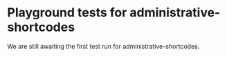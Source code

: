 # Playground tests for administrative-shortcodes
We are still awaiting the first test run for administrative-shortcodes.
